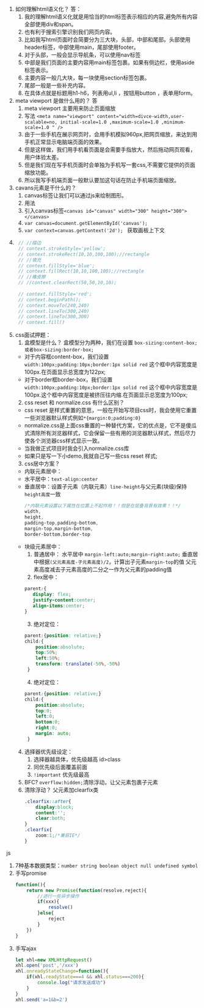 1. 如何理解html语义化？
    答：
    1. 我的理解html语义化就是用恰当的html标签表示相应的内容,避免所有内容全部使用div和span。
    2. 也有利于搜索引擎识别我们网页内容。
    3. 比如我写html页面时会简要分为三大块，头部，中部和尾部。头部使用header标签，中部使用main，尾部使用footer。
    4. 对于头部，一般会显示导航条，可以使用nav标签
    5. 中部是我们页面的主要内容用main标签包裹。如果有侧边栏，使用aside标签表示。
    6. 主要内容一般几大块，每一块使用section标签包裹。
    7. 尾部一般是一些补充内容。
    8. 在具体点就是标题用h1-h6，列表用ul,li ，按钮用button ，表单用form。
2. meta viewport 是做什么用的？
   答
   1. meta viewport 主要用来防止页面缩放
   2. 写法 `<meta name="viewport" content="width=divce-width,user-scalable=no, initial-scale=1.0 ,maximum-scale=1.0 ,minimum-scale=1.0 " />`
   3. 由于一些手机在展示网页时，会用手机模拟960px,把网页缩放，来达到用手机正常显示电脑端页面的效果。
   4. 但是这样做，我们用手机看页面是会需要手指放大，然后拖动网页观看，用户体验太差。
   5. 但是我们现在写手机页面时会单独为手机写一套css,不需要它提供的页面缩放功能。
   6. 所以我写手机端页面一般默认要加这句话在防止手机端页面缩放。
3. cavans元素是干什么的？
   1. canvas标签让我们可以通过js来绘制图形。
   2. 用法
    1. 引入canvas标签`<canvas id="canvas" width="300" height="300"></canvas>`
    2. `var canvas=document.getElementById('canvas');`
    3. `var context=canvas.getContext('2d'); ` 获取画板上下文
4.  ```js
     // //描边 
     // context.strokeStyle='yellow';
     // context.strokeRect(10,10,100,100);//rectangle
     // //填充
     // context.fillStyle='blue';
     // context.fillRect(10,10,100,100);//rectangle
     // //橡皮擦
     // //context.clearRect(50,50,10,10);
     
     // context.fillStyle='red';
     // context.beginPath();
     // context.moveTo(240,240)
     // context.lineTo(300,240)
     // context.lineTo(300,300)
     // context.fill()
     ```
5. css面试押题：
   1. 盒模型是什么？
   盒模型分为两种，我们在设置
   `box-sizing:content-box; 或者box-sizing:border-box; `
    - 对于内容框content-box，我们设置
        `width:100px;padding:10px;border:1px solid red`
        这个框中内容宽度是100px.在页面显示总宽度为122px;
    - 对于border框border-box，我们设置
        `width:100px;padding:10px;border:1px solid red`
        这个框中内容宽度是100px.这个框中内容宽度是被挤压往内缩.在页面显示总宽度为100px;
    2. css reset 和 normalize.css 有什么区别？
    - css reset 是样式重置的意思，一般在开始写项目css时，我会使用它重置一些浏览器默认样式例如`*{margin:0;padding:0}`
    - normalize.css是上面css重置的一种替代方案，它的优点是，它不是傻瓜式清除所有浏览器样式，它会保留一些有用的浏览器默认样式，然后尽力使各个浏览器css样式显示一致。
    - 当我做正式项目时我会引入normalize.css库
    - 如果只是写一下小demo,我就自己写一些css reset 样式;
    3. css居中方案？
   - 内联元素居中：
    - 水平居中：`text-align:center`
    - 垂直居中：设置子元素（内联元素）`line-height`与父元素(块级)保持`height高度`一致
        ```css
        /*内联元素设置以下属性在位置上不起作用！！但是在层叠背景有效果！！*/
        width,
        height,
        padding-top,padding-bottom,
        margin-top,margin-bottom,
        border-bottom,border-top
        ```
    - 块级元素居中：
        1. 普通居中：
         水平居中 `margin-left:auto;margin-right:auto;` 
         垂直居中根据`(父元素高度-子元素高度)/2`，计算出子元素`margin-top`的值
         父元素高度减去子元素高度的二分之一作为父元素的padding值
        2. flex居中：
         ```css
        parent:{
            display: flex;
            justify-content:center;
            align-items:center;
         }
         
         ``` 
        3. 绝对定位：
        ```css
        parent:{position: relative;}
        child:{
            position:absolute;
            top:50%;
            left:50%;
            transform: translate(-50%,-50%)
         }
         ``` 
        4. 绝对定位：
        ```css
        parent:{position: relative;}
        child:{
            position:absolute;
            top:0;
            left:0;
            bottom:0;
            right:0;
            margin: auto;   
         }
         ``` 
    4. 选择器优先级设定：
        1. 选择器越具体，优先级越高 id>class
        2. 同优先级后面覆盖前面
        3. `!important` 优先级最高
    5. BFC?
        `overflow:hidden;`清除浮动，让父元素包裹子元素
    6. 清除浮动？
        父元素加clearfix类
        ```css
        .clearfix::after{
            display:block;
            content:'';
            clear:both;
        }
        .clearfix{
            zoom:1;/*兼容IE*/
        }

        ```
js
1. 7种基本数据类型：`number string boolean object null undefined symbol`
2. 手写promise
   ```js
   function(){
       return new Promise(function(resolve,reject){
           //进行一些异步操作
           if(xxx){
               resolve()
           }else{
               reject
           }
       })
   }
   ```
3. 手写ajax
   ```js
   let xhl=new XMLHttpRequest()
   xhl.open('post','/xxx')
   xhl.onreadyStateChange=function(){
       if(xhl.readyState===4 && xhl.status===200){
           console.log("请求发送成功")
       }
   }
   xhl.send('a=1&b=2')
   ``` 